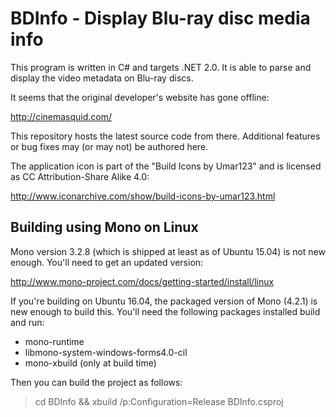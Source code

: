 BDInfo - Display Blu-ray disc media info
========================================

This program is written in C# and targets .NET 2.0.  It is able to parse and display the video metadata on Blu-ray discs.

It seems that the original developer's website has gone offline:

http://cinemasquid.com/

This repository hosts the latest source code from there.  Additional features or bug fixes may (or may not) be authored here.

The application icon is part of the "Build Icons by Umar123" and is licensed as CC Attribution-Share Alike 4.0:

http://www.iconarchive.com/show/build-icons-by-umar123.html


Building using Mono on Linux
----------------------------

Mono version 3.2.8 (which is shipped at least as of Ubuntu 15.04) is not new enough.  You'll need to get an updated version:

http://www.mono-project.com/docs/getting-started/install/linux

If you're building on Ubuntu 16.04, the packaged version of Mono (4.2.1) is new enough to build this.  You'll need the
following packages installed build and run:

* mono-runtime
* libmono-system-windows-forms4.0-cil
* mono-xbuild (only at build time)

Then you can build the project as follows:

> cd BDInfo && xbuild /p:Configuration=Release BDInfo.csproj
